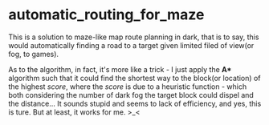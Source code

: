 # automatic_routing_for_maze
This is a solution to maze-like map route planning in dark, that is to say, this would automatically finding a road to a target given limited filed of view(or fog, to games).

As to the algorithm, in fact, it's more like a trick - I just apply the __A*__ algorithm such that it could find the shortest way to the block(or location) of the highest _score_, where the _score_ is due to a heuristic function - which both considering the number of dark fog the target block could dispel and the distance...
It sounds stupid and seems to lack of efficiency, and yes, this is ture. But at least, it works for me. >_<
